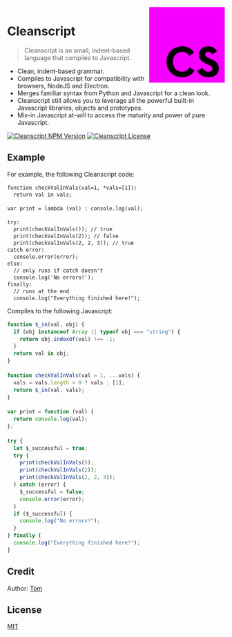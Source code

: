 <img src="./docs/logo.png" alt="Cleanscript Logo" align="right" height="175"/>

# Cleanscript

> Cleanscript is an small, indent-based language that compiles to Javascript.

- Clean, indent-based grammar.
- Compiles to Javascript for compatibility with browsers, NodeJS and Electron.
- Merges familiar syntax from Python and Javascript for a clean look.
- Cleanscript still allows you to leverage all the powerful built-in Javascript libraries, objects and prototypes.
- Mix-in Javascript at-will to access the maturity and power of pure Javascript.

[![Cleanscript NPM Version](https://img.shields.io/npm/v/cleanscript?color=green)](https://npmjs.com/package/cleanscript)
[![Cleanscript License](https://img.shields.io/badge/license-MIT-blue)](./LICENSE)

## Example

For example, the following Cleanscript code:

```
function checkValInVals(val=1, *vals=[1]):
  return val in vals;

var print = lambda (val) : console.log(val);

try:
  print(checkValInVals()); // true
  print(checkValInVals(2)); // false
  print(checkValInVals(2, 2, 3)); // true
catch error:
  console.error(error);
else:
  // only runs if catch doesn't
  console.log('No errors!');
finally:
  // runs at the end
  console.log("Everything finished here!");
```

Compiles to the following Javascript:

```js
function $_in(val, obj) {
  if (obj instanceof Array || typeof obj === "string") {
    return obj.indexOf(val) !== -1;
  }
  return val in obj;
}

function checkValInVals(val = 1, ...vals) {
  vals = vals.length > 0 ? vals : [1];
  return $_in(val, vals);
}

var print = function (val) {
  return console.log(val);
};

try {
  let $_successful = true;
  try {
    print(checkValInVals());
    print(checkValInVals(2));
    print(checkValInVals(2, 2, 3));
  } catch (error) {
    $_successful = false;
    console.error(error);
  }
  if ($_successful) {
    console.log("No errors!");
  }
} finally {
  console.log("Everything finished here!");
}
```

## Credit

Author: [Tom](https://github.com/TomPrograms)

## License

[MIT](LICENSE)
